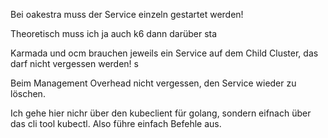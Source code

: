 Bei oakestra muss der Service einzeln gestartet werden!


Theoretisch muss ich ja auch k6 dann darüber sta




Karmada und ocm brauchen jeweils ein Service auf dem Child Cluster, das darf nicht vergessen werden! s


Beim Management Overhead nicht vergessen, den Service wieder zu löschen. 


Ich gehe hier nichr über den kubeclient für golang, sondern eifnach über das cli tool kubectl. Also führe einfach Befehle aus. 